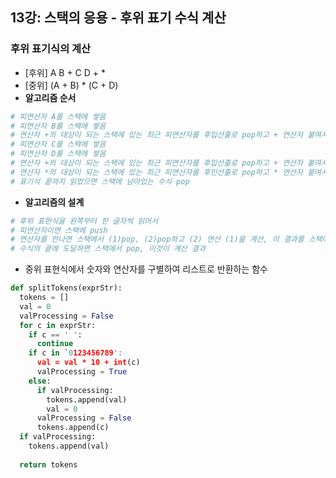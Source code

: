 ## 13강: 스택의 응용 - 후위 표기 수식 계산

### 후위 표기식의 계산
* [후위] A B + C D + *
* [중위] (A + B) * (C + D)
* **알고리즘 순서**
```python
# 피연산자 A를 스택에 쌓음
# 피연산자 B를 스택에 쌓음
# 연산자 +의 대상이 되는 스택에 있는 최근 피연산자를 후입선출로 pop하고 + 연산자 붙여서 다시  스택에 쌓음(A + B)
# 피연산자 C를 스택에 쌓음
# 피연산자 D를 스택에 쌓음
# 연산자 +의 대상이 되는 스택에 있는 최근 피연산자를 후입선출로 pop하고 + 연산자 붙여서 다시 스택에 쌓음(C + D)
# 연산자 *의 대상이 되는 스택에 있는 최근 피연산자를 후인선출로 pop하고 * 연산자 붙여서 다시 스택에 쌓음((A + B) * (C + D))
# 표기식 끝까지 읽었으면 스택에 남아있는 수식 pop
```
* **알고리즘의 설계**
```python
# 후위 표현식을 왼쪽부터 한 글자씩 읽어서
# 피연산자이면 스택에 push
# 연산자를 만나면 스택에서 (1)pop, (2)pop하고 (2) 연산 (1)을 계산, 이 결과를 스택에 push
# 수식의 끝에 도달하면 스택에서 pop, 이것이 계산 결과
```
* 중위 표현식에서 숫자와 연산자를 구별하여 리스트로 반환하는 함수
```python
def splitTokens(exprStr):
  tokens = []
  val = 0
  valProcessing = False
  for c in exprStr:
    if c == ' ':
      continue
    if c in `0123456789':
      val = val * 10 + int(c)
      valProcessing = True
    else:
      if valProcessing:
        tokens.append(val)
        val = 0
      valProcessing = False
      tokens.append(c)
  if valProcessing:
    tokens.append(val)
    
  return tokens
```
